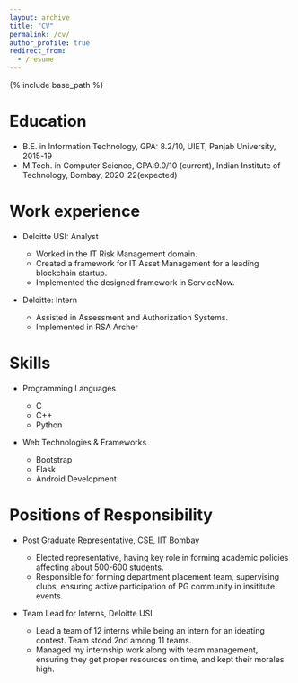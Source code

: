 ```yaml
---
layout: archive
title: "CV"
permalink: /cv/
author_profile: true
redirect_from:
  - /resume
---
```


{% include base_path %}

Education
======
* B.E. in Information Technology, GPA: 8.2/10, UIET, Panjab University, 2015-19
* M.Tech. in Computer Science, GPA:9.0/10 (current), Indian Institute of Technology, Bombay, 2020-22(expected)

Work experience
======
* Deloitte USI: Analyst
  * Worked in the IT Risk Management domain.
  * Created a framework for IT Asset Management for a leading blockchain startup.
  * Implemented the designed framework in ServiceNow.

* Deloitte: Intern
  * Assisted in Assessment and Authorization Systems.
  * Implemented in RSA Archer
  
Skills
======
* Programming Languages
  * C
  * C++
  * Python

* Web Technologies & Frameworks
  * Bootstrap
  * Flask
  * Android Development
  
Positions of Responsibility
======
* Post Graduate Representative, CSE, IIT Bombay
  * Elected representative, having key role in forming academic policies affecting about 500-600 students.
  * Responsible for forming department placement team, supervising clubs, ensuring active participation of PG community in insititute events.

* Team Lead for Interns, Deloitte USI
  * Lead a team of 12 interns while being an intern for an ideating contest. Team stood 2nd among 11 teams.
  * Managed my internship work along with team management, ensuring they get proper resources on time, and kept their morales high.
